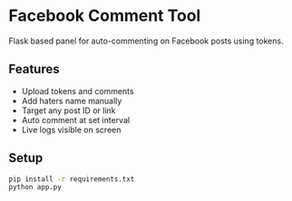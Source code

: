 # Facebook Comment Tool

Flask based panel for auto-commenting on Facebook posts using tokens.

## Features
- Upload tokens and comments
- Add haters name manually
- Target any post ID or link
- Auto comment at set interval
- Live logs visible on screen

## Setup

```bash
pip install -r requirements.txt
python app.py
